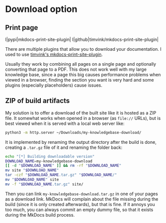 # Download option

## Print page

I|pypi|mkdocs-print-site-plugin|
I|github|timvink/mkdocs-print-site-plugin|

There are multiple plugins that allow you to download your documentation.
I used to use [timvink's mkdocs-print-site-plugin](https://github.com/timvink/mkdocs-print-site-plugin).

Usually they work by combining all pages on a single page and optionally converting that page to a PDF.
This does not work well with my large knowledge base, since a page this big causes performance problems when viewed in a browser, finding the section you want is very hard and some plugins (especially placeholders) cause issues.

## ZIP of build artifacts

My solution is to offer a download of the built site like it is hosted as a ZIP file.
It somewhat works when opened in a browser (as `file://` URLs), but is best viewed when it is served with a local web server like:
```bash
python3 -m http.server ~/Downloads/my-knowledgebase-download/
```

It is implemented by renaming the output directory after the build is done, creating a `.tar.gz` file of it and renaming the folder back:
```bash
echo "[*] Building downloadable version"
DOWNLOAD_NAME=my-knowledgebase-download
[[ -d "$DOWNLOAD_NAME" ]] && rm -rf "$DOWNLOAD_NAME"
mv site "$DOWNLOAD_NAME"
tar -czf "$DOWNLOAD_NAME.tar.gz" "$DOWNLOAD_NAME/"
mv "$DOWNLOAD_NAME" site
mv -f "$DOWNLOAD_NAME.tar.gz" site/
```

Then you can link `my-knowledgebase-download.tar.gz` in one of your pages as a download link.
MkDocs will complain about the file missing during the build (since it is only created afterwards), but that is fine.
If it annoys you too much, you can always commit an empty dummy file, so that it exists during the MkDocs build process.

